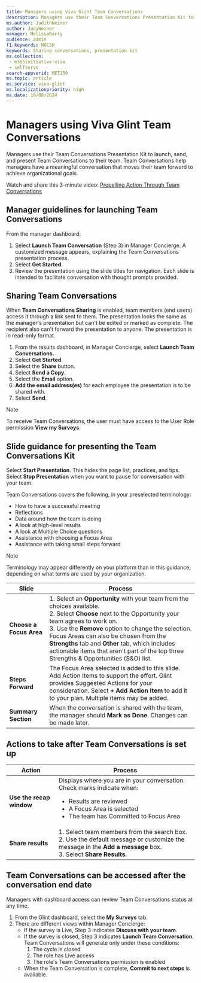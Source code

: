 ```yaml
---
title: Managers using Viva Glint Team Conversations
description: Managers use their Team Conversations Presentation Kit to launch, send, and present Team Conversations to their team.
ms.author: JudithWeiner
author: JudyWeiner
manager: MelissaBarry
audience: admin
f1.keywords: NOCSH
keywords: Sharing conversations, presentation kit
ms.collection: 
 - m365initiative-viva
 - selfserve
search-appverid: MET150
ms.topic: article
ms.service: viva-glint
ms.localizationpriority: high
ms.date: 10/08/2024
---
```


# Managers using Viva Glint Team Conversations

Managers use their Team Conversations Presentation Kit to launch, send, and present Team Conversations to their team. Team Conversations help managers have a meaningful conversation that moves their team forward to achieve organizational goals. 

Watch and share this 3-minute video:
[Propelling Action Through Team Conversations](https://www.microsoft.com/en-us/videoplayer/embed/RE5fHQ2?postJsllMsg=true)

## Manager guidelines for launching Team Conversations

From the manager dashboard:

1. Select **Launch Team Conversation** (Step 3) in Manager Concierge. A customized message appears, explaining the Team Conversations presentation process.
2. Select **Get Started**.
3. Review the presentation using the slide titles for navigation. Each slide is intended to facilitate conversation with thought prompts provided.

## Sharing Team Conversations

When **Team Conversations Sharing** is enabled, team members (end users) access it through a link sent to them. The presentation looks the same as the manager's presentation but can't be edited or marked as complete. The recipient also can't forward the presentation to anyone. The presentation is in read-only format.

1. From the results dashboard, in Manager Concierge, select **Launch Team Conversations.**
2. Select **Get Started**.
3. Select the **Share** button.
4. Select **Send a Copy**.
5. Select the **Email** option.
6. **Add the email address(es)** for each employee the presentation is to be shared with. 
7. Select **Send**.

>[!NOTE]
> To receive Team Conversations, the user must have access to the User Role permission **View my Surveys**.

## Slide guidance for presenting the Team Conversations Kit

Select **Start Presentation**. This hides the page list, practices, and tips. Select **Stop Presentation** when you want to pause for conversation with your team.

Team Conversations covers the following, in your preselected terminology:

- How to have a successful meeting
- Reflections
- Data around how the team is doing
- A look at high-level results
- A look at Multiple Choice questions
- Assistance with choosing a Focus Area
- Assistance with taking small steps forward

>[!NOTE]
> Terminology may appear differently on your platform than in this guidance, depending on what terms are used by your organization.

|Slide|Process|
|------|-------|
|**Choose a Focus Area**|1. Select an **Opportunity** with your team from the choices available.<br>2. Select **Choose** next to the Opportunity your team agrees to work on.<br>3. Use the **Remove** option to change the selection. Focus Areas can also be chosen from the **Strengths** tab and **Other** tab, which includes actionable items that aren't part of the top three Strengths & Opportunities (S&O) list.<br>|
|**Steps Forward**|The Focus Area selected is added to this slide. Add Action Items to support the effort. Glint provides Suggested Actions for your consideration. Select **+ Add Action Item** to add it to your plan. Multiple items may be added.|
|**Summary Section**|When the conversation is shared with the team, the manager should **Mark as Done**. Changes can be made later.|

## Actions to take after Team Conversations is set up

|Action|Process|
|------|-------|
|**Use the recap window**|Displays where you are in your conversation. Check marks indicate when: <br> <ul><li>Results are reviewed </li> <li>A Focus Area is selected </li> <li>The team has Committed to Focus Area</li></ul>|
|**Share results**|1. Select team members from the search box.<br>2. Use the default message or customize the message in the **Add a message** box.<br>3. Select **Share Results.**|

## Team Conversations can be accessed after the conversation end date

Managers with dashboard access can review Team Conversations status at any time.

1. From the Glint dashboard, select the **My Surveys** tab.
2. There are different views within Manager Concierge:
    - If the survey is Live, Step 3 indicates **Discuss with your team**.
    - If the survey is closed, Step 3 indicates **Launch Team Conversation**. Team Conversations will generate only under these conditions:
        1. The cycle is closed
        2. The role has Live access
        3. The role's Team Conversations permission is enabled
    - When the Team Conversation is complete, **Commit to next steps** is available.

